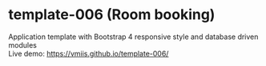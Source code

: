 # template-006 (Room booking)

Application template with Bootstrap 4 responsive style and database driven modules  
Live demo: https://vmiis.github.io/template-006/
